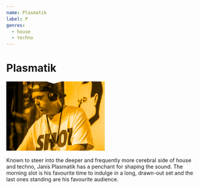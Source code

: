 ```yaml
---
name: Plasmatik
label: P
genres:
  - house
  - techno
---
```


# Plasmatik

![](./assets/images/sample.png)

Known to steer into the deeper and frequently more cerebral side of house and techno, Janis Plasmatik has a penchant for shaping the sound. The morning slot is his favourite time to indulge in a long, drawn-out set and the last ones standing are his favourite audience.
